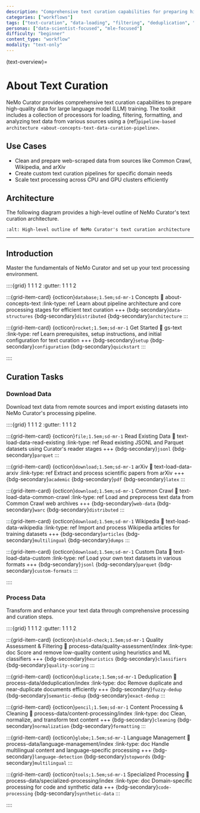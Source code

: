 ```yaml
---
description: "Comprehensive text curation capabilities for preparing high-quality data for large language model training with loading, filtering, and quality assessment"
categories: ["workflows"]
tags: ["text-curation", "data-loading", "filtering", "deduplication", "gpu-accelerated"]
personas: ["data-scientist-focused", "mle-focused"]
difficulty: "beginner"
content_type: "workflow"
modality: "text-only"
---
```


(text-overview)=
# About Text Curation

NeMo Curator provides comprehensive text curation capabilities to prepare high-quality data for large language model (LLM) training. The toolkit includes a collection of processors for loading, filtering, formatting, and analyzing text data from various sources using a {ref}`pipeline-based architecture <about-concepts-text-data-curation-pipeline>`.

## Use Cases

- Clean and prepare web-scraped data from sources like Common Crawl, Wikipedia, and arXiv
- Create custom text curation pipelines for specific domain needs
- Scale text processing across CPU and GPU clusters efficiently

## Architecture

The following diagram provides a high-level outline of NeMo Curator's text curation architecture.

```{image} ../about/concepts/text/_images/text-processing-diagram.png
:alt: High-level outline of NeMo Curator's text curation architecture
```

---

## Introduction

Master the fundamentals of NeMo Curator and set up your text processing environment.

::::{grid} 1 1 1 2
:gutter: 1 1 1 2

:::{grid-item-card} {octicon}`database;1.5em;sd-mr-1` Concepts
:link: about-concepts-text
:link-type: ref
Learn about pipeline architecture and core processing stages for efficient text curation
+++
{bdg-secondary}`data-structures`
{bdg-secondary}`distributed`
{bdg-secondary}`architecture`
:::

:::{grid-item-card} {octicon}`rocket;1.5em;sd-mr-1` Get Started
:link: gs-text
:link-type: ref
Learn prerequisites, setup instructions, and initial configuration for text curation
+++
{bdg-secondary}`setup`
{bdg-secondary}`configuration`
{bdg-secondary}`quickstart`
:::

::::

## Curation Tasks

### Download Data

Download text data from remote sources and import existing datasets into NeMo Curator's processing pipeline.

::::{grid} 1 1 1 2
:gutter: 1 1 1 2

:::{grid-item-card} {octicon}`file;1.5em;sd-mr-1` Read Existing Data
:link: text-load-data-read-existing
:link-type: ref
Read existing JSONL and Parquet datasets using Curator's reader stages
+++
{bdg-secondary}`jsonl`
{bdg-secondary}`parquet`
:::

:::{grid-item-card} {octicon}`download;1.5em;sd-mr-1` arXiv
:link: text-load-data-arxiv
:link-type: ref
Extract and process scientific papers from arXiv
+++
{bdg-secondary}`academic`
{bdg-secondary}`pdf`
{bdg-secondary}`latex`
:::

:::{grid-item-card} {octicon}`download;1.5em;sd-mr-1` Common Crawl
:link: text-load-data-common-crawl
:link-type: ref
Load and preprocess text data from Common Crawl web archives
+++
{bdg-secondary}`web-data`
{bdg-secondary}`warc`
{bdg-secondary}`distributed`
:::

:::{grid-item-card} {octicon}`download;1.5em;sd-mr-1` Wikipedia
:link: text-load-data-wikipedia
:link-type: ref
Import and process Wikipedia articles for training datasets
+++
{bdg-secondary}`articles`
{bdg-secondary}`multilingual`
{bdg-secondary}`dumps`
:::

:::{grid-item-card} {octicon}`download;1.5em;sd-mr-1` Custom Data
:link: text-load-data-custom
:link-type: ref
Load your own text datasets in various formats
+++
{bdg-secondary}`jsonl`
{bdg-secondary}`parquet`
{bdg-secondary}`custom-formats`
:::

::::

### Process Data

Transform and enhance your text data through comprehensive processing and curation steps.

::::{grid} 1 1 1 2
:gutter: 1 1 1 2

:::{grid-item-card} {octicon}`shield-check;1.5em;sd-mr-1` Quality Assessment & Filtering
:link: process-data/quality-assessment/index
:link-type: doc
Score and remove low-quality content using heuristics and ML classifiers
+++
{bdg-secondary}`heuristics`
{bdg-secondary}`classifiers`
{bdg-secondary}`quality-scoring`
:::

:::{grid-item-card} {octicon}`duplicate;1.5em;sd-mr-1` Deduplication
:link: process-data/deduplication/index
:link-type: doc
Remove duplicate and near-duplicate documents efficiently
+++
{bdg-secondary}`fuzzy-dedup`
{bdg-secondary}`semantic-dedup`
{bdg-secondary}`exact-dedup`
:::

:::{grid-item-card} {octicon}`pencil;1.5em;sd-mr-1` Content Processing & Cleaning
:link: process-data/content-processing/index
:link-type: doc
Clean, normalize, and transform text content
+++
{bdg-secondary}`cleaning`
{bdg-secondary}`normalization`
{bdg-secondary}`formatting`
:::

:::{grid-item-card} {octicon}`globe;1.5em;sd-mr-1` Language Management
:link: process-data/language-management/index
:link-type: doc
Handle multilingual content and language-specific processing
+++
{bdg-secondary}`language-detection`
{bdg-secondary}`stopwords`
{bdg-secondary}`multilingual`
:::

:::{grid-item-card} {octicon}`tools;1.5em;sd-mr-1` Specialized Processing
:link: process-data/specialized-processing/index
:link-type: doc
Domain-specific processing for code and synthetic data
+++
{bdg-secondary}`code-processing`
{bdg-secondary}`synthetic-data`
:::

::::


<!-- ## Tutorials

Build practical experience with step-by-step guides for common text curation workflows.

::::{grid} 1 1 1 2
:gutter: 1 1 1 2

:::{grid-item-card} {octicon}`mortar-board;1.5em;sd-mr-1` Text Curation Tutorials (Placeholder)
:link: tutorials/index
:link-type: doc
Learn how to customize NeMo Curator's pipelines for your specific needs
+++
{bdg-primary}`staged-nolink`
{bdg-secondary}`custom-pipelines`
{bdg-secondary}`optimization`
{bdg-secondary}`examples`
:::

:::: -->
